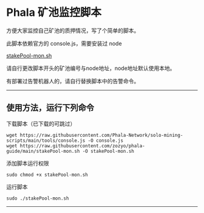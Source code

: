 # Phala 矿池监控脚本

方便大家监控自己矿池的质押情况，写了个简单的脚本。

此脚本依赖官方的 console.js，需要安装过 node

[stakePool-mon.sh](./stakePool-mon.sh)

请自行更改脚本开头的矿池编号与node地址，node地址默认使用本地。

有部署过告警机器人的，请自行替换脚本中的告警命令。

---

## 使用方法，运行下列命令

下载脚本（已下载的可跳过）

```
wget https://raw.githubusercontent.com/Phala-Network/solo-mining-scripts/main/tools/console.js -O console.js
wget https://raw.githubusercontent.com/zozyo/phala-guide/main/stakePool-mon.sh -O stakePool-mon.sh
```

添加脚本运行权限
```
sudo chmod +x stakePool-mon.sh
```

运行脚本
```
sudo ./stakePool-mon.sh
```

---
